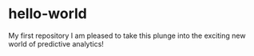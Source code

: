 # hello-world
My first repository
I am pleased to take this plunge into the exciting new world of predictive analytics!
